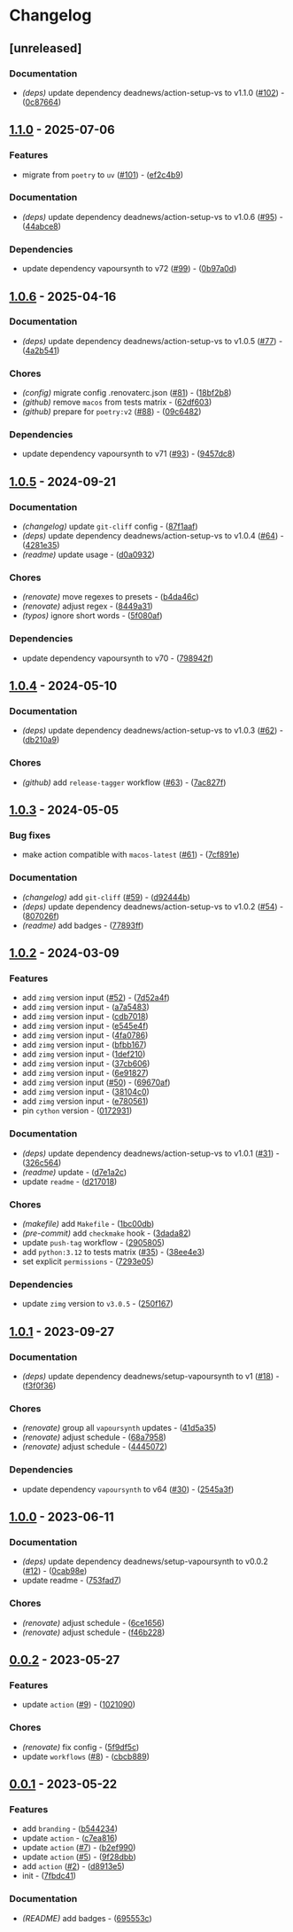 # Changelog

## [unreleased]

### Documentation

- _(deps)_ update dependency deadnews/action-setup-vs to v1.1.0 ([#102](https://github.com/deadnews/action-setup-vs/issues/102)) - ([0c87664](https://github.com/deadnews/action-setup-vs/commit/0c87664121d3ce7f0f13aa2af2264dc85d8da8ad))

## [1.1.0](https://github.com/deadnews/action-setup-vs/compare/v1.0.6...v1.1.0) - 2025-07-06

### Features

- migrate from `poetry` to `uv` ([#101](https://github.com/deadnews/action-setup-vs/issues/101)) - ([ef2c4b9](https://github.com/deadnews/action-setup-vs/commit/ef2c4b9fd44c6891ac1b88e3f9b0f34ae82c8406))

### Documentation

- _(deps)_ update dependency deadnews/action-setup-vs to v1.0.6 ([#95](https://github.com/deadnews/action-setup-vs/issues/95)) - ([44abce8](https://github.com/deadnews/action-setup-vs/commit/44abce8d81ce0eb312038c14758416da01200296))

### Dependencies

- update dependency vapoursynth to v72 ([#99](https://github.com/deadnews/action-setup-vs/issues/99)) - ([0b97a0d](https://github.com/deadnews/action-setup-vs/commit/0b97a0dbad9b5fdb62d2888d31707ac76434144b))

## [1.0.6](https://github.com/deadnews/action-setup-vs/compare/v1.0.5...v1.0.6) - 2025-04-16

### Documentation

- _(deps)_ update dependency deadnews/action-setup-vs to v1.0.5 ([#77](https://github.com/deadnews/action-setup-vs/issues/77)) - ([4a2b541](https://github.com/deadnews/action-setup-vs/commit/4a2b54173d45b1616f27ebf069fbe48a0c7c9a61))

### Chores

- _(config)_ migrate config .renovaterc.json ([#81](https://github.com/deadnews/action-setup-vs/issues/81)) - ([18bf2b8](https://github.com/deadnews/action-setup-vs/commit/18bf2b87cd94797bb5316efae3946bb5cd67ba85))
- _(github)_ remove `macos` from tests matrix - ([62df603](https://github.com/deadnews/action-setup-vs/commit/62df60329f351feeb2a1b96f3c1a88284bc1e2ce))
- _(github)_ prepare for `poetry:v2` ([#88](https://github.com/deadnews/action-setup-vs/issues/88)) - ([09c6482](https://github.com/deadnews/action-setup-vs/commit/09c64823cd71daca949165e357a2c936b12bf5dc))

### Dependencies

- update dependency vapoursynth to v71 ([#93](https://github.com/deadnews/action-setup-vs/issues/93)) - ([9457dc8](https://github.com/deadnews/action-setup-vs/commit/9457dc849fd4e86d768c8c9640225bfb6dd28189))

## [1.0.5](https://github.com/deadnews/action-setup-vs/compare/v1.0.4...v1.0.5) - 2024-09-21

### Documentation

- _(changelog)_ update `git-cliff` config - ([87f1aaf](https://github.com/deadnews/action-setup-vs/commit/87f1aaf903045f59ea1c6ce276bca0d63419b082))
- _(deps)_ update dependency deadnews/action-setup-vs to v1.0.4 ([#64](https://github.com/deadnews/action-setup-vs/issues/64)) - ([4281e35](https://github.com/deadnews/action-setup-vs/commit/4281e35e3c04b5e153bbe1b9920d4461296995ec))
- _(readme)_ update usage - ([d0a0932](https://github.com/deadnews/action-setup-vs/commit/d0a0932e89946ee63fac664dde9cd0ad298f03c3))

### Chores

- _(renovate)_ move regexes to presets - ([b4da46c](https://github.com/deadnews/action-setup-vs/commit/b4da46c26b20dbd78860dd2b56b3ae80e80196da))
- _(renovate)_ adjust regex - ([8449a31](https://github.com/deadnews/action-setup-vs/commit/8449a316216ec2a488e2994c69d97008366a731d))
- _(typos)_ ignore short words - ([5f080af](https://github.com/deadnews/action-setup-vs/commit/5f080aff6e3a9ef8df898cd9ad7ed78704275e50))

### Dependencies

- update dependency vapoursynth to v70 - ([798942f](https://github.com/deadnews/action-setup-vs/commit/798942faaab5d395c1b86cfa658a0fbb4ed68f97))

## [1.0.4](https://github.com/deadnews/action-setup-vs/compare/v1.0.3...v1.0.4) - 2024-05-10

### Documentation

- _(deps)_ update dependency deadnews/action-setup-vs to v1.0.3 ([#62](https://github.com/deadnews/action-setup-vs/issues/62)) - ([db210a9](https://github.com/deadnews/action-setup-vs/commit/db210a99cc2b1c2fe92d58a106febaa7bba5e5f4))

### Chores

- _(github)_ add `release-tagger` workflow ([#63](https://github.com/deadnews/action-setup-vs/issues/63)) - ([7ac827f](https://github.com/deadnews/action-setup-vs/commit/7ac827f9124ec1d46e81befe175ede8d7cab9e3d))

## [1.0.3](https://github.com/deadnews/action-setup-vs/compare/v1.0.2...v1.0.3) - 2024-05-05

### Bug fixes

- make action compatible with `macos-latest` ([#61](https://github.com/deadnews/action-setup-vs/issues/61)) - ([7cf891e](https://github.com/deadnews/action-setup-vs/commit/7cf891e33a1ca36ae800a93aad9c503fa1924496))

### Documentation

- _(changelog)_ add `git-cliff` ([#59](https://github.com/deadnews/action-setup-vs/issues/59)) - ([d92444b](https://github.com/deadnews/action-setup-vs/commit/d92444b8a32ea22ed4024cfeb805753f2e1914f5))
- _(deps)_ update dependency deadnews/action-setup-vs to v1.0.2 ([#54](https://github.com/deadnews/action-setup-vs/issues/54)) - ([807026f](https://github.com/deadnews/action-setup-vs/commit/807026fd63bb7aff77349e9f1f46d91d0d2d5e8f))
- _(readme)_ add badges - ([77893ff](https://github.com/deadnews/action-setup-vs/commit/77893ffab9520ffa06d9a4a7629bdd13541ecf1e))

## [1.0.2](https://github.com/deadnews/action-setup-vs/compare/v1.0.1...v1.0.2) - 2024-03-09

### Features

- add `zimg` version input ([#52](https://github.com/deadnews/action-setup-vs/issues/52)) - ([7d52a4f](https://github.com/deadnews/action-setup-vs/commit/7d52a4f7eb00cbdefdec6390b1dfdc13b4414551))
- add `zimg` version input - ([a7a5483](https://github.com/deadnews/action-setup-vs/commit/a7a54832b57660b7ea00112b106e507a7c907702))
- add `zimg` version input - ([cdb7018](https://github.com/deadnews/action-setup-vs/commit/cdb70185ed3b6fd8f6b71a638ebb3cc954dfcc12))
- add `zimg` version input - ([e545e4f](https://github.com/deadnews/action-setup-vs/commit/e545e4f60af568214b32efd8f9e2d3cfb350233a))
- add `zimg` version input - ([4fa0786](https://github.com/deadnews/action-setup-vs/commit/4fa078636bd9e8bfb971e4301f71dab021d91e30))
- add `zimg` version input - ([bfbb167](https://github.com/deadnews/action-setup-vs/commit/bfbb167e1de4e752ab4dd80888cf606f129160df))
- add `zimg` version input - ([1def210](https://github.com/deadnews/action-setup-vs/commit/1def21021471afaae463d5d514c4aaaa7e654887))
- add `zimg` version input - ([37cb606](https://github.com/deadnews/action-setup-vs/commit/37cb6060b15850f5407e2380978d13fe864f440b))
- add `zimg` version input - ([6e91827](https://github.com/deadnews/action-setup-vs/commit/6e91827f9af7fcbe72edb547953422342a4df5cd))
- add `zimg` version input ([#50](https://github.com/deadnews/action-setup-vs/issues/50)) - ([69670af](https://github.com/deadnews/action-setup-vs/commit/69670af24d94ca83e4714a395e6f7a8b6aa49b8d))
- add `zimg` version input - ([38104c0](https://github.com/deadnews/action-setup-vs/commit/38104c07a9068105616a9aa64c9b454b0ab840e1))
- add `zimg` version input - ([e780561](https://github.com/deadnews/action-setup-vs/commit/e780561a41cab9b1f122bc1fcd170ffac302b65a))
- pin `cython` version - ([0172931](https://github.com/deadnews/action-setup-vs/commit/0172931302ff753920d8c7a2741fdf858c52f4da))

### Documentation

- _(deps)_ update dependency deadnews/action-setup-vs to v1.0.1 ([#31](https://github.com/deadnews/action-setup-vs/issues/31)) - ([326c564](https://github.com/deadnews/action-setup-vs/commit/326c5647ff2ab785bb95d0458729693d10aa1e95))
- _(readme)_ update - ([d7e1a2c](https://github.com/deadnews/action-setup-vs/commit/d7e1a2c17ab8046f1ed9756decece34fcf2badc0))
- update `readme` - ([d217018](https://github.com/deadnews/action-setup-vs/commit/d217018b2f82a76fd26a2dd515821f2a3fcf8dee))

### Chores

- _(makefile)_ add `Makefile` - ([1bc00db](https://github.com/deadnews/action-setup-vs/commit/1bc00db8884c20f2e98c3b3515f4018a65156ce7))
- _(pre-commit)_ add `checkmake` hook - ([3dada82](https://github.com/deadnews/action-setup-vs/commit/3dada82f041ffafa9103d4772fd78e11795f27ad))
- update `push-tag` workflow - ([2905805](https://github.com/deadnews/action-setup-vs/commit/2905805e5431118bc3c8e827e7cb195a3c99d8f1))
- add `python:3.12` to tests matrix ([#35](https://github.com/deadnews/action-setup-vs/issues/35)) - ([38ee4e3](https://github.com/deadnews/action-setup-vs/commit/38ee4e3e48d434cf933105b49196a3348bcae885))
- set explicit `permissions` - ([7293e05](https://github.com/deadnews/action-setup-vs/commit/7293e057a867e7a7ee29d497b201e1e2011754cf))

### Dependencies

- update `zimg` version to `v3.0.5` - ([250f167](https://github.com/deadnews/action-setup-vs/commit/250f167133445dd754ca8b977d1e1ac557d9e48c))

## [1.0.1](https://github.com/deadnews/action-setup-vs/compare/v1.0.0...v1.0.1) - 2023-09-27

### Documentation

- _(deps)_ update dependency deadnews/setup-vapoursynth to v1 ([#18](https://github.com/deadnews/action-setup-vs/issues/18)) - ([f3f0f36](https://github.com/deadnews/action-setup-vs/commit/f3f0f36d1aacea7283bb23a5137b1d1eb0b5f3e0))

### Chores

- _(renovate)_ group all `vapoursynth` updates - ([41d5a35](https://github.com/deadnews/action-setup-vs/commit/41d5a35d33f1a4fcea261295933eacbc80330a1f))
- _(renovate)_ adjust schedule - ([68a7958](https://github.com/deadnews/action-setup-vs/commit/68a7958e5de59d29f6a27e201fff3ac4597f866f))
- _(renovate)_ adjust schedule - ([4445072](https://github.com/deadnews/action-setup-vs/commit/4445072d8a6e5741db43ad2e9b51af2224b6c3c2))

### Dependencies

- update dependency `vapoursynth` to v64 ([#30](https://github.com/deadnews/action-setup-vs/issues/30)) - ([2545a3f](https://github.com/deadnews/action-setup-vs/commit/2545a3fdb0f62bbcf2a1b6df2aabf3f79741c54d))

## [1.0.0](https://github.com/deadnews/action-setup-vs/compare/v0.0.2...v1.0.0) - 2023-06-11

### Documentation

- _(deps)_ update dependency deadnews/setup-vapoursynth to v0.0.2 ([#12](https://github.com/deadnews/action-setup-vs/issues/12)) - ([0cab98e](https://github.com/deadnews/action-setup-vs/commit/0cab98e9934086ad2d8b070ac72c0d7af66b1390))
- update readme - ([753fad7](https://github.com/deadnews/action-setup-vs/commit/753fad7d6897b90a6fd9d158ce13280c7d682996))

### Chores

- _(renovate)_ adjust schedule - ([6ce1656](https://github.com/deadnews/action-setup-vs/commit/6ce165643904427eb2aacbad15a09c01836f8af3))
- _(renovate)_ adjust schedule - ([f46b228](https://github.com/deadnews/action-setup-vs/commit/f46b22846851212c9bc75f562a4f6ff110360c3b))

## [0.0.2](https://github.com/deadnews/action-setup-vs/compare/v0.0.1...v0.0.2) - 2023-05-27

### Features

- update `action` ([#9](https://github.com/deadnews/action-setup-vs/issues/9)) - ([1021090](https://github.com/deadnews/action-setup-vs/commit/1021090afcebfd12960f25df3114fbefef6d8670))

### Chores

- _(renovate)_ fix config - ([5f9df5c](https://github.com/deadnews/action-setup-vs/commit/5f9df5cb56a70f99fbbc4667f50f155ec480ce41))
- update `workflows` ([#8](https://github.com/deadnews/action-setup-vs/issues/8)) - ([cbcb889](https://github.com/deadnews/action-setup-vs/commit/cbcb8894e2aedcca5ac1ec20fd3672ccdcf96e02))

## [0.0.1](https://github.com/deadnews/action-setup-vs/commit/v0.0.1) - 2023-05-22

### Features

- add `branding` - ([b544234](https://github.com/deadnews/action-setup-vs/commit/b5442345e74c3ba091dd61a8a62ac2f6b5c8bf38))
- update `action` - ([c7ea816](https://github.com/deadnews/action-setup-vs/commit/c7ea816bca2b6d891c5016a3b519bc76391859d3))
- update `action` ([#7](https://github.com/deadnews/action-setup-vs/issues/7)) - ([b2ef990](https://github.com/deadnews/action-setup-vs/commit/b2ef990a00bfba8d91a4eb7df29afeb11437a427))
- update `action` ([#5](https://github.com/deadnews/action-setup-vs/issues/5)) - ([9f28dbb](https://github.com/deadnews/action-setup-vs/commit/9f28dbb852ce07b4c9b0ae87f9e9fb7d107c884a))
- add `action` ([#2](https://github.com/deadnews/action-setup-vs/issues/2)) - ([d8913e5](https://github.com/deadnews/action-setup-vs/commit/d8913e526529dbfd652c8051487856cdd889cab8))
- init - ([7fbdc41](https://github.com/deadnews/action-setup-vs/commit/7fbdc4106ec1c0dda466c0087f98b406ad35cd98))

### Documentation

- _(README)_ add badges - ([695553c](https://github.com/deadnews/action-setup-vs/commit/695553c27ccd1dbc729a5b2df17213a23150643d))

<!-- generated by git-cliff -->
